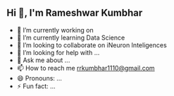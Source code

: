 ##                                               Hi 👋, I'm Rameshwar Kumbhar

<!--
**RameshwarKumbhar/Rameshwarkumbhar** is a ✨ _special_ ✨ repository because its `README.md` (this file) appears on your GitHub profile.

Here are some ideas to get you started:
-->
- 🔭 I’m currently working on 
- 🌱 I’m currently learning Data Science
- 👯 I’m looking to collaborate on iNeuron Inteligences
- 🤔 I’m looking for help with ...
- 💬 Ask me about ...
- 📫 How to reach me rrkumbhar1110@gmail.com
- 😄 Pronouns: ...
- ⚡ Fun fact: ...

